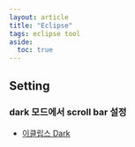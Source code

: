 ```yaml
---
layout: article
title: "Eclipse"
tags: eclipse tool
aside:
  toc: true
---
```




## Setting

### dark 모드에서 scroll bar 설정

- [이클립스 Dark](https://devesim.tistory.com/36)

